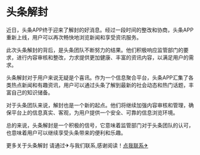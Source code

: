 # 头条解封

近日，头条APP终于迎来了解封的好消息。经过一段时间的整改和协商，头条APP重新上线，用户可以再次畅快地浏览新闻和享受资讯服务。

此次头条解封的背后，是头条团队不断努力的结果。他们积极响应监管部门的要求，进行内容审核和整改，力求提供更加健康、丰富的资讯内容，以满足用户的需求。

头条解封对于用户来说无疑是个喜讯。作为一个信息聚合平台，头条APP汇集了各类热点新闻和有趣资讯，用户可以通过头条了解到最新的社会动态和热门话题，丰富自己的知识储备。

对于头条团队来说，解封也是一个新的起点。他们将继续加强内容审核和管理，确保平台上的信息真实、客观，为用户提供一个安全、可靠的信息浏览环境。

总的来说，头条解封是一个积极的信号，它意味着监管部门对于头条团队的认可，也意味着用户可以继续享受头条带来的便利和乐趣。

更多关于头条解封 请通过✈与我们联系,感谢阅读！[点我联系✈](https://gm.k02.cc)